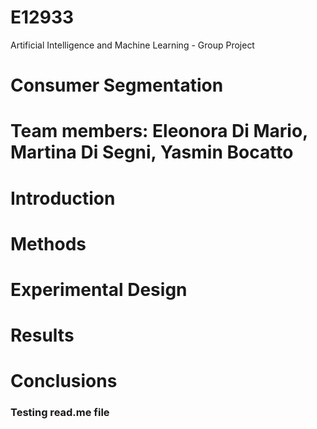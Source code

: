 # E12933
Artificial Intelligence and Machine Learning - Group Project

# Consumer Segmentation
# Team members: Eleonora Di Mario, Martina Di Segni, Yasmin Bocatto

# Introduction

# Methods

# Experimental Design

# Results

# Conclusions

### Testing read.me file